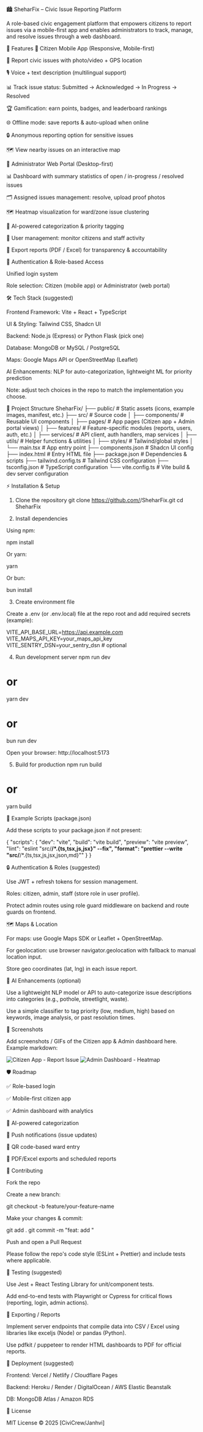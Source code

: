 🏙️ SheharFix – Civic Issue Reporting Platform

A role-based civic engagement platform that empowers citizens to report issues via a mobile-first app and enables administrators to track, manage, and resolve issues through a web dashboard.

🚀 Features
👤 Citizen Mobile App (Responsive, Mobile-first)

📍 Report civic issues with photo/video + GPS location

🎙️ Voice + text description (multilingual support)

📊 Track issue status: Submitted → Acknowledged → In Progress → Resolved

🏆 Gamification: earn points, badges, and leaderboard rankings

🌐 Offline mode: save reports & auto-upload when online

🔒 Anonymous reporting option for sensitive issues

🗺️ View nearby issues on an interactive map

🏢 Administrator Web Portal (Desktop-first)

📊 Dashboard with summary statistics of open / in-progress / resolved issues

🗂️ Assigned issues management: resolve, upload proof photos

🗺️ Heatmap visualization for ward/zone issue clustering

🤖 AI-powered categorization & priority tagging

👥 User management: monitor citizens and staff activity

📑 Export reports (PDF / Excel) for transparency & accountability

🔑 Authentication & Role-based Access

Unified login system

Role selection: Citizen (mobile app) or Administrator (web portal)

🛠️ Tech Stack (suggested)

Frontend Framework: Vite + React + TypeScript

UI & Styling: Tailwind CSS, Shadcn UI

Backend: Node.js (Express) or Python Flask (pick one)

Database: MongoDB or MySQL / PostgreSQL

Maps: Google Maps API or OpenStreetMap (Leaflet)

AI Enhancements: NLP for auto-categorization, lightweight ML for priority prediction

Note: adjust tech choices in the repo to match the implementation you choose.

📂 Project Structure
SheharFix/
├── public/              # Static assets (icons, example images, manifest, etc.)
├── src/                 # Source code
│   ├── components/      # Reusable UI components
│   ├── pages/           # App pages (Citizen app + Admin portal views)
│   ├── features/        # Feature-specific modules (reports, users, auth, etc.)
│   ├── services/        # API client, auth handlers, map services
│   ├── utils/           # Helper functions & utilities
│   ├── styles/          # Tailwind/global styles
│   └── main.tsx         # App entry point
├── components.json      # Shadcn UI config
├── index.html           # Entry HTML file
├── package.json         # Dependencies & scripts
├── tailwind.config.ts   # Tailwind CSS configuration
├── tsconfig.json        # TypeScript configuration
└── vite.config.ts       # Vite build & dev server configuration

⚡ Installation & Setup
1. Clone the repository
git clone https://github.com/<your-username>/SheharFix.git
cd SheharFix

2. Install dependencies

Using npm:

npm install


Or yarn:

yarn


Or bun:

bun install

3. Create environment file

Create a .env (or .env.local) file at the repo root and add required secrets (example):

VITE_API_BASE_URL=https://api.example.com
VITE_MAPS_API_KEY=your_maps_api_key
VITE_SENTRY_DSN=your_sentry_dsn   # optional

4. Run development server
npm run dev
# or
yarn dev
# or
bun run dev


Open your browser: http://localhost:5173

5. Build for production
npm run build
# or
yarn build

🧩 Example Scripts (package.json)

Add these scripts to your package.json if not present:

{
  "scripts": {
    "dev": "vite",
    "build": "vite build",
    "preview": "vite preview",
    "lint": "eslint \"src/**/*.{ts,tsx,js,jsx}\" --fix",
    "format": "prettier --write \"src/**/*.{ts,tsx,js,jsx,json,md}\""
  }
}

🔒 Authentication & Roles (suggested)

Use JWT + refresh tokens for session management.

Roles: citizen, admin, staff (store role in user profile).

Protect admin routes using role guard middleware on backend and route guards on frontend.

🗺️ Maps & Location

For maps: use Google Maps SDK or Leaflet + OpenStreetMap.

For geolocation: use browser navigator.geolocation with fallback to manual location input.

Store geo coordinates (lat, lng) in each issue report.

🤖 AI Enhancements (optional)

Use a lightweight NLP model or API to auto-categorize issue descriptions into categories (e.g., pothole, streetlight, waste).

Use a simple classifier to tag priority (low, medium, high) based on keywords, image analysis, or past resolution times.

📸 Screenshots

Add screenshots / GIFs of the Citizen app & Admin dashboard here.
Example markdown:

![Citizen App - Report Issue](docs/screenshots/citizen-report.png)
![Admin Dashboard - Heatmap](docs/screenshots/admin-heatmap.png)

🛡️ Roadmap

✅ Role-based login

✅ Mobile-first citizen app

✅ Admin dashboard with analytics

🔲 AI-powered categorization

🔲 Push notifications (issue updates)

🔲 QR code-based ward entry

🔲 PDF/Excel exports and scheduled reports

🤝 Contributing

Fork the repo

Create a new branch:

git checkout -b feature/your-feature-name


Make your changes & commit:

git add .
git commit -m "feat: add <feature>"


Push and open a Pull Request

Please follow the repo's code style (ESLint + Prettier) and include tests where applicable.

🧪 Testing (suggested)

Use Jest + React Testing Library for unit/component tests.

Add end-to-end tests with Playwright or Cypress for critical flows (reporting, login, admin actions).

📑 Exporting / Reports

Implement server endpoints that compile data into CSV / Excel using libraries like exceljs (Node) or pandas (Python).

Use pdfkit / puppeteer to render HTML dashboards to PDF for official reports.

🔧 Deployment (suggested)

Frontend: Vercel / Netlify / Cloudflare Pages

Backend: Heroku / Render / DigitalOcean / AWS Elastic Beanstalk

DB: MongoDB Atlas / Amazon RDS

📜 License

MIT License © 2025 [CiviCrew/Janhvi]
